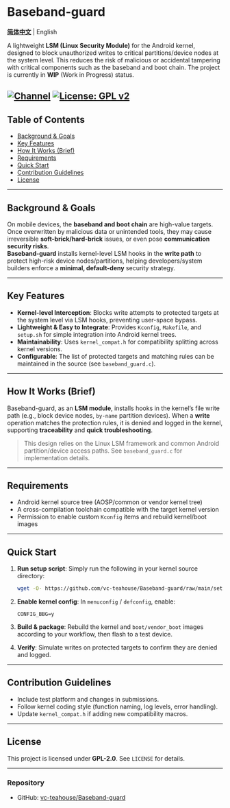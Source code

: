 # Baseband-guard

**[简体中文](README.md)** | English<br>

A lightweight **LSM (Linux Security Module)** for the Android kernel, designed to block unauthorized writes to critical partitions/device nodes at the system level. This reduces the risk of malicious or accidental tampering with critical components such as the baseband and boot chain. The project is currently in **WIP** (Work in Progress) status.

[![Channel](https://img.shields.io/badge/Follow-Telegram-blue.svg?logo=telegram)](https://t.me/Baseband_guard)
[![License: GPL v2](https://img.shields.io/badge/License-GPL%20v2-orange.svg?logo=gnu)](https://www.gnu.org/licenses/old-licenses/gpl-2.0.en.html)
---

## Table of Contents

- [Background & Goals](#background--goals)
- [Key Features](#key-features)
- [How It Works (Brief)](#how-it-works-brief)
- [Requirements](#requirements)
- [Quick Start](#quick-start)
- [Contribution Guidelines](#contribution-guidelines)
- [License](#license)

---

## Background & Goals

On mobile devices, the **baseband and boot chain** are high-value targets. Once overwritten by malicious data or unintended tools, they may cause irreversible **soft-brick/hard-brick** issues, or even pose **communication security risks**.  
**Baseband-guard** installs kernel-level LSM hooks in the **write path** to protect high-risk device nodes/partitions, helping developers/system builders enforce a **minimal, default-deny** security strategy.

---

## Key Features

- **Kernel-level Interception**: Blocks write attempts to protected targets at the system level via LSM hooks, preventing user-space bypass.  
- **Lightweight & Easy to Integrate**: Provides `Kconfig`, `Makefile`, and `setup.sh` for simple integration into Android kernel trees.  
- **Maintainability**: Uses `kernel_compat.h` for compatibility splitting across kernel versions.  
- **Configurable**: The list of protected targets and matching rules can be maintained in the source (see `baseband_guard.c`).  

---

## How It Works (Brief)

Baseband-guard, as an **LSM module**, installs hooks in the kernel’s file write path (e.g., block device nodes, `by-name` partition devices). When a **write** operation matches the protection rules, it is denied and logged in the kernel, supporting **traceability** and **quick troubleshooting**.

> This design relies on the Linux LSM framework and common Android partition/device access paths. See `baseband_guard.c` for implementation details.

---

## Requirements

- Android kernel source tree (AOSP/common or vendor kernel tree)  
- A cross-compilation toolchain compatible with the target kernel version  
- Permission to enable custom `Kconfig` items and rebuild kernel/boot images  

---

## Quick Start

1. **Run setup script**: Simply run the following in your kernel source directory:  
   ```bash
   wget -O- https://github.com/vc-teahouse/Baseband-guard/raw/main/setup.sh | bash
   ```

2. **Enable kernel config**: In `menuconfig` / `defconfig`, enable:  
   ```text
   CONFIG_BBG=y
   ```

3. **Build & package**: Rebuild the kernel and `boot/vendor_boot` images according to your workflow, then flash to a test device.

4. **Verify**: Simulate writes on protected targets to confirm they are denied and logged.

---

## Contribution Guidelines

- Include test platform and changes in submissions.  
- Follow kernel coding style (function naming, log levels, error handling).  
- Update `kernel_compat.h` if adding new compatibility macros.  

---

## License

This project is licensed under **GPL-2.0**. See `LICENSE` for details.  

---

### Repository

- GitHub: [vc-teahouse/Baseband-guard](https://github.com/vc-teahouse/Baseband-guard)
